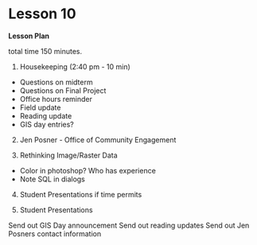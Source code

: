 Lesson 10
========

**Lesson Plan**  

total time 150 minutes. 

1.   Housekeeping (2:40 pm - 10 min)  
   -   Questions on midterm
   -   Questions on Final Project
   -   Office hours reminder
   -   Field update
   -   Reading update
   -   GIS day entries?

2.   Jen Posner - Office of Community Engagement

3.   Rethinking Image/Raster Data
   -   Color in photoshop? Who has experience
   -   Note SQL in dialogs

4.   Student Presentations if time permits
 
5.   Student Presentations


Send out GIS Day announcement
Send out reading updates
Send out Jen Posners contact information